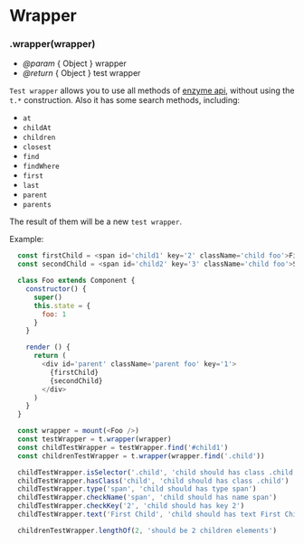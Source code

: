 # Wrapper

### .wrapper(wrapper)

* *@param* { Object<EnzymeMount> } wrapper
* *@return* { Object } test wrapper

`Test wrapper` allows you to use all methods of [enzyme api](https://github.com/grammarly/tape-enzyme/blob/master/doc/enzyme.md), without using the `t.*` construction.
Also it has some search methods, including: 

* `at`
* `childAt`
* `children`
* `closest`
* `find`
* `findWhere`
* `first`
* `last`
* `parent`
* `parents`

The result of them will be a new `test wrapper`.

Example:

```js
  const firstChild = <span id='child1' key='2' className='child foo'>First Child</span>
  const secondChild = <span id='child2' key='3' className='child foo'>Second Child</span>

  class Foo extends Component {
    constructor() {
      super()
      this.state = {
        foo: 1
      }
    }

    render () {
      return (
        <div id='parent' className='parent foo' key='1'>
          {firstChild}
          {secondChild}
        </div>
      )
    }
  }

  const wrapper = mount(<Foo />)
  const testWrapper = t.wrapper(wrapper)
  const childTestWrapper = testWrapper.find('#child1')
  const childrenTestWrapper = t.wrapper(wrapper.find('.child'))

  childTestWrapper.isSelector('.child', 'child should has class .child')
  childTestWrapper.hasClass('child', 'child should has class .child')
  childTestWrapper.type('span', 'child should has type span')
  childTestWrapper.checkName('span', 'child should has name span')
  childTestWrapper.checkKey('2', 'child should has key 2')
  childTestWrapper.text('First Child', 'child should has text First Child')

  childrenTestWrapper.lengthOf(2, 'should be 2 children elements')
```